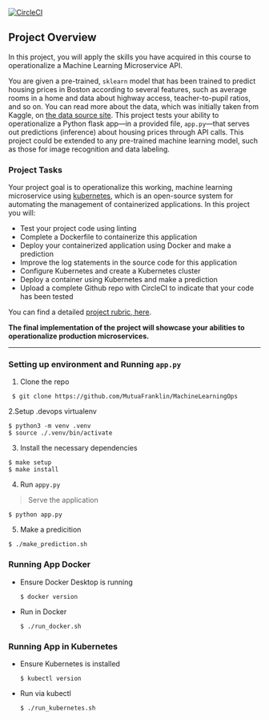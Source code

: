[![CircleCI](https://dl.circleci.com/status-badge/img/gh/MutuaFranklin/MachineLearningOps/tree/main.svg?style=svg)](https://dl.circleci.com/status-badge/redirect/gh/MutuaFranklin/MachineLearningOps/tree/main)


## Project Overview

In this project, you will apply the skills you have acquired in this course to operationalize a Machine Learning Microservice API. 

You are given a pre-trained, `sklearn` model that has been trained to predict housing prices in Boston according to several features, such as average rooms in a home and data about highway access, teacher-to-pupil ratios, and so on. You can read more about the data, which was initially taken from Kaggle, on [the data source site](https://www.kaggle.com/c/boston-housing). This project tests your ability to operationalize a Python flask app—in a provided file, `app.py`—that serves out predictions (inference) about housing prices through API calls. This project could be extended to any pre-trained machine learning model, such as those for image recognition and data labeling.

### Project Tasks

Your project goal is to operationalize this working, machine learning microservice using [kubernetes](https://kubernetes.io/), which is an open-source system for automating the management of containerized applications. In this project you will:
* Test your project code using linting
* Complete a Dockerfile to containerize this application
* Deploy your containerized application using Docker and make a prediction
* Improve the log statements in the source code for this application
* Configure Kubernetes and create a Kubernetes cluster
* Deploy a container using Kubernetes and make a prediction
* Upload a complete Github repo with CircleCI to indicate that your code has been tested

You can find a detailed [project rubric, here](https://review.udacity.com/#!/rubrics/2576/view).

**The final implementation of the project will showcase your abilities to operationalize production microservices.**

---



### Setting up environment and Running `app.py`

1. Clone the repo
```
 $ git clone https://github.com/MutuaFranklin/MachineLearningOps
```

2.Setup .devops virtualenv

```shell
$ python3 -m venv .venv
$ source ./.venv/bin/activate
````

3. Install the necessary dependencies
```shell
$ make setup
$ make install
```

4. Run `appy.py`
> Serve the application
```shell
$ python app.py
```


5. Make a predicition
```shell
$ ./make_prediction.sh
```


### Running App Docker
* Ensure Docker Desktop is running
   ```shell
   $ docker version
   ```

* Run in Docker
   ```shell
   $ ./run_docker.sh
   ```


### Running App in Kubernetes
* Ensure Kubernetes is installed
   ```shell
   $ kubectl version
   ```


* Run via kubectl

   ```shell
   $ ./run_kubernetes.sh
   ```


